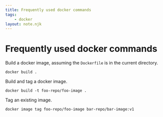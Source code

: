 ```yaml
---
title: Frequently used docker commands
tags:
    - docker
layout: note.njk
---
```


# Frequently used docker commands

Build a docker image, assuming the `Dockerfile` is in the current directory.
```
docker build .
```

Build and tag a docker image.
```
docker build -t foo-repo/foo-image .
```

Tag an existing image.
```
docker image tag foo-repo/foo-image bar-repo/bar-image:v1
```

